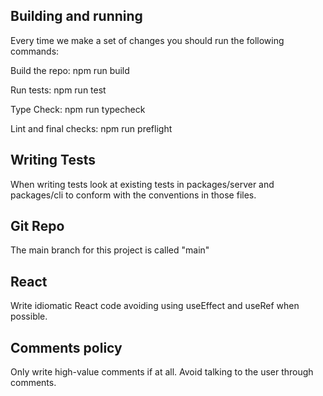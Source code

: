 ## Building and running
Every time we make a set of changes you should run the following commands:

Build the repo:
npm run build

Run tests:
npm run test

Type Check:
npm run typecheck

Lint and final checks:
npm run preflight

## Writing Tests
When writing tests look at existing tests in packages/server and packages/cli to conform with the conventions in those files.

## Git Repo
The main branch for this project is called "main"

## React
Write idiomatic React code avoiding using useEffect and useRef when possible.

## Comments policy
Only write high-value comments if at all. Avoid talking to the user through comments.